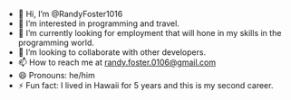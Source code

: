 - 👋 Hi, I’m @RandyFoster1016
- 👀 I’m interested in programming and travel.
- 🌱 I’m currently looking for employment that will hone in my skills in the programming world.
- 💞️ I’m looking to collaborate with other developers.
- 📫 How to reach me at randy.foster.0106@gmail.com
- 😄 Pronouns: he/him
- ⚡ Fun fact: I lived in Hawaii for 5 years and this is my second career.

<!---
RandyFoster1016/RandyFoster1016 is a ✨ special ✨ repository because its `README.md` (this file) appears on your GitHub profile.
You can click the Preview link to take a look at your changes.
--->
